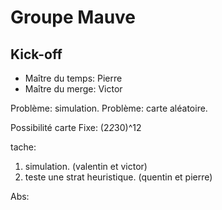 # Groupe Mauve


## Kick-off

- Maître du temps: Pierre
- Maître du merge: Victor

Problème: simulation.
Problème: carte aléatoire.

Possibilité carte Fixe: (2*2*30)^12

tache:

1. simulation. (valentin et victor)
2. teste une strat heuristique. (quentin et pierre)

Abs: 
